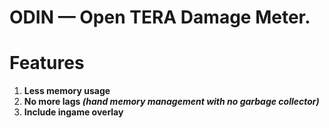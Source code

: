 # ODIN — Open TERA Damage Meter.

# Features
1. **Less memory usage**
2. **No more lags _(hand memory management with no garbage collector)_**
3. **Include ingame overlay**
